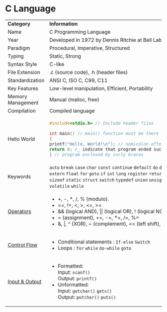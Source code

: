 # C Language


<table>
<tr>
<td> <b>Category</b> </td>
<td> <b>Information</b> </td>
</tr>
<tr>
<td>Name</td>
<td>C Programming Language</td>
</tr>
<tr>
<td>Year</td>
<td>Developed in 1972 by Dennis Ritchie at Bell Labs</td>
</tr>
<tr>
<td>Paradigm</td>
<td>Procedural, Imperative, Structured</td>
</tr>
<tr>
<td>Typing</td>
<td>Static, Strong</td>
</tr>
<tr>
<td>Syntax Style</td>
<td>C-like</td>
</tr>
<tr>
<td>File Extension</td>
<td>.c (source code), .h (header files)</td>
</tr>
<tr>
<td>Standardization</td>
<td>ANSI C, ISO C, C99, C11</td>
</tr>
<tr>
<td>Key Features</td>
<td>Low-level manipulation, Efficient, Portability</td>
</tr>
<tr>
<td>Memory Management</td>
<td>Manual (malloc, free)</td>
</tr>
<tr>
<td>Compilation</td>
<td>Compiled language</td>
</tr>
<tr>
<td>Hello World</td>
<td>
 
```c
#include<stdio.h> // Include header files

int main() // main() function must be there
{
printf("Hello, World!\n"); // semicolon after each statement
return 0; /_ indicate that program ended successfuly _/
} // program enclosed by curly braces

```

</td>
</tr>

<tr>
<td>Keywords</td>
<td>
<code>auto</code>
<code>break</code>
<code>case</code>
<code>char</code>
<code>const</code>
<code>continue</code>
<code>default</code>
<code>do</code>
<code>double</code>
<code>else</code>
<code>enum</code>
<code>extern</code>
<code>float</code>
<code>for</code>
<code>goto</code>
<code>if</code>
<code>int</code>
<code>long</code>
<code>register</code>
<code>return</code>
<code>short</code>
<code>signed</code>
<code>sizeof</code>
<code>static</code>
<code>struct</code>
<code>switch</code>
<code>typedef</code>
<code>union</code>
<code>unsigned</code>
<code>void</code>
<code>volatile</code>
<code>while</code>
</td>
</tr>
<tr>
<td>

<a href="https://github.com/zelhajou/practice-c/tree/main/Basic%20%26%20Syntax/Operators">Operators</a>
</td>
<td>
<ul>
<li>
+, -, *, /, % (modulo).
</li>
<li>
==, !=, <, >, <=, >=
</li>
<li>
&& (logical AND), || (logical OR), ! (logical NOT).
</li>
<li>
= (assignment), +=, -=, *=, /=, %=
</li>
<li>
&, |, ^ (XOR), ~ (complement), << (left shift), >> (right shift).
</li>
</ul>
</td>
</tr>

<tr>
<td>
<a href="https://github.com/zelhajou/practice-c/tree/main/Basic%20%26%20Syntax/Control%20Flow">Control Flow</a>
</td>
<td>
<ul>
<li>
Conditional statements : <code>If-else</code> <code>Switch</code>
</li>
<li>
Loops : <code>for</code> <code>while</code> <code>do-while</code> <code>goto</code>
</li>
</ul>
</td>
</tr>

<tr>
<td>
<a href="https://github.com/zelhajou/practice-c/tree/main/Basic%20%26%20Syntax/Input%20and%20Output">
Input & Output
</a>
</td>
<td>
<ul>
<li>
Formatted: <br>
Input: <code>scanf()</code> <br>
Output: <code>printf()</code>
</li>
<li>
Unformatted: <br>
Input: <code>getchar()</code> <code>gets()</code> <br>
Output: <code>putchar()</code> <code>puts()</code>

</li>
</ul>
</td>
</tr>

</table>
